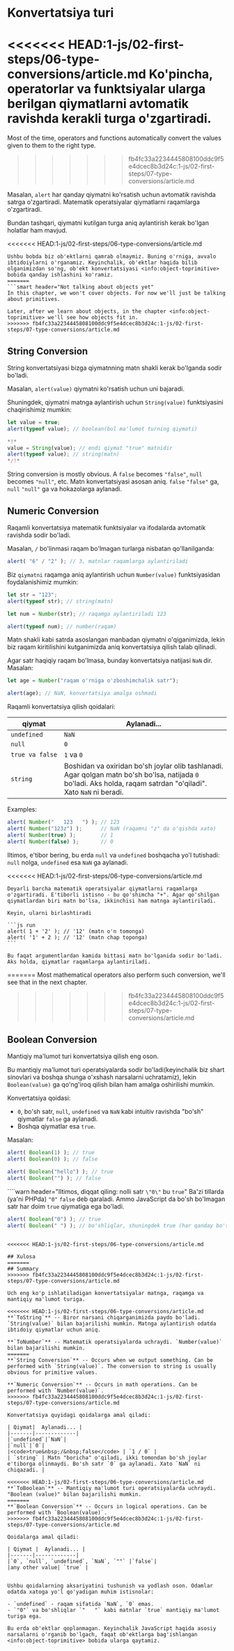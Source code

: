 # Konvertatsiya turi

<<<<<<< HEAD:1-js/02-first-steps/06-type-conversions/article.md
Ko'pincha, operatorlar va funktsiyalar ularga berilgan qiymatlarni avtomatik ravishda kerakli turga o'zgartiradi.
=======
Most of the time, operators and functions automatically convert the values given to them to the right type.
>>>>>>> fb4fc33a2234445808100ddc9f5e4dcec8b3d24c:1-js/02-first-steps/07-type-conversions/article.md

Masalan, `alert` har qanday qiymatni ko'rsatish uchun avtomatik ravishda satrga o'zgartiradi. Matematik operatsiyalar qiymatlarni raqamlarga o'zgartiradi.

Bundan tashqari, qiymatni kutilgan turga aniq aylantirish kerak bo'lgan holatlar ham mavjud.

<<<<<<< HEAD:1-js/02-first-steps/06-type-conversions/article.md
```smart header="Hali ob'ektlar haqida gapirish vohli"
Ushbu bobda biz ob'ektlarni qamrab olmaymiz. Buning o'rniga, avvalo ibtidoiylarni o'rganamiz. Keyinchalik, ob'ektlar haqida bilib olganimizdan so'ng, ob'ekt konvertatsiyasi <info:object-toprimitive> bobida qanday ishlashini ko'ramiz.
=======
```smart header="Not talking about objects yet"
In this chapter, we won't cover objects. For now we'll just be talking about primitives.

Later, after we learn about objects, in the chapter <info:object-toprimitive> we'll see how objects fit in.
>>>>>>> fb4fc33a2234445808100ddc9f5e4dcec8b3d24c:1-js/02-first-steps/07-type-conversions/article.md
```

## String Conversion

String konvertatsiyasi bizga qiymatnning matn shakli kerak bo'lganda sodir bo'ladi.

Masalan, `alert(value)` qiymatni ko'rsatish uchun uni bajaradi.

Shuningdek, qiymatni matnga aylantirish uchun `String(value)` funktsiyasini chaqirishimiz mumkin:

```js run
let value = true;
alert(typeof value); // boolean(bul ma'lumot turning qiymati)

*!*
value = String(value); // endi qiymat "true" matnidir
alert(typeof value); // string(matn)
*/!*
```

String conversion is mostly obvious. A `false` becomes `"false"`, `null` becomes `"null"`, etc.
Matn konvertatsiyasi asosan aniq. `false` `"false"` ga, `null` `"null"` ga va hokazolarga aylanadi.

## Numeric Conversion

Raqamli konvertatsiya matematik funktsiyalar va ifodalarda avtomatik ravishda sodir bo'ladi.

Masalan, `/` bo'linmasi raqam bo'lmagan turlarga nisbatan qo'llanilganda:

```js run
alert( "6" / "2" ); // 3, matnlar raqamlarga aylantiriladi
```

Biz `qiymatni` raqamga aniq aylantirish uchun `Number(value)` funktsiyasidan foydalanishimiz mumkin:

```js run
let str = "123";
alert(typeof str); // string(matn)

let num = Number(str); // raqamga aylantiriladi 123

alert(typeof num); // number(raqam)
```

Matn shakli kabi satrda asoslangan manbadan qiymatni o'qiganimizda, lekin biz raqam kiritilishini kutganimizda aniq konvertatsiya qilish talab qilinadi.

Agar satr haqiqiy raqam bo'lmasa, bunday konvertatsiya natijasi `NaN` dir. Masalan:

```js run
let age = Number("raqam o'rniga o'zboshimchalik satr");

alert(age); // NaN, konvertatsiya amalga oshmadi
```

Raqamli konvertatsiya qilish qoidalari:

| qiymat |  Aylanadi... |
|-------|-------------|
|`undefined`|`NaN`|
|`null`|`0`|
|<code>true&nbsp;va&nbsp;false</code> | `1` va `0` |
| `string` | Boshidan va oxiridan bo'sh joylar olib tashlanadi. Agar qolgan matn bo'sh bo'lsa, natijada `0` bo'ladi. Aks holda, raqam satrdan "o'qiladi". Xato `NaN` ni beradi. |

Examples:

```js run
alert( Number("   123   ") ); // 123
alert( Number("123z") );      // NaN (raqamni "z" da o'qishda xato)
alert( Number(true) );        // 1
alert( Number(false) );       // 0
```

Iltimos, e'tibor bering, bu erda `null` va `undefined` boshqacha yo'l tutishadi: `null` nolga, `undefined` esa `NaN` ga aylanadi.

<<<<<<< HEAD:1-js/02-first-steps/06-type-conversions/article.md
````smart header="Qo'shilish belgisi '+' qatorlarni birlashtiradi"
Deyarli barcha matematik operatsiyalar qiymatlarni raqamlarga o'zgartiradi. E'tiborli istisno - bu qo'shimcha "+". Agar qo'shilgan qiymatlardan biri matn bo'lsa, ikkinchisi ham matnga aylantiriladi.

Keyin, ularni birlashtiradi

```js run
alert( 1 + '2' ); // '12' (matn o'n tomonga)
alert( '1' + 2 ); // '12' (matn chap toponga)
```

Bu faqat argumentlardan kamida bittasi matn bo'lganida sodir bo'ladi. Aks holda, qiymatlar raqamlarga aylantiriladi.
````
=======
Most mathematical operators also perform such conversion, we'll see that in the next chapter.
>>>>>>> fb4fc33a2234445808100ddc9f5e4dcec8b3d24c:1-js/02-first-steps/07-type-conversions/article.md

## Boolean Conversion

Mantiqiy ma'lumot turi konvertatsiya qilish eng oson.

Bu mantiqiy ma'lumot turi operatsiyalarda sodir bo'ladi(keyinchalik biz shart sinovlari va boshqa shunga o'xshash narsalarni uchratamiz), lekin `Boolean(value)` ga qo'ng'iroq qilish bilan ham amalga oshirilishi mumkin.

Konvertatsiya qoidasi:

- `0`, bo'sh satr, `null`, `undefined` va `NaN` kabi intuitiv ravishda "bo'sh" qiymatlar `false` ga aylanadi.
- Boshqa qiymatlar esa `true`.

Masalan:

```js run
alert( Boolean(1) ); // true
alert( Boolean(0) ); // false

alert( Boolean("hello") ); // true
alert( Boolean("") ); // false
```

````warn header="Iltimos, diqqat qiling: nolli satr `\"0\"` bu `true`"
Ba'zi tillarda (ya'ni PHPda) `"0"` `false` deb qaraladi. Ammo JavaScript da bo'sh bo'lmagan satr har doim `true` qiymatiga ega bo'ladi.

```js run
alert( Boolean("0") ); // true
alert( Boolean(" ") ); // bo'shliqlar, shuningdek true (har qanday bo'sh bo'lmagan satr to'g'ri)
```
````

<<<<<<< HEAD:1-js/02-first-steps/06-type-conversions/article.md

## Xulosa
=======
## Summary
>>>>>>> fb4fc33a2234445808100ddc9f5e4dcec8b3d24c:1-js/02-first-steps/07-type-conversions/article.md

Uch eng ko'p ishlatiladigan konvertatsiyalar matnga, raqamga va mantiqiy ma'lumot turiga.

<<<<<<< HEAD:1-js/02-first-steps/06-type-conversions/article.md
**`ToString`** -- Biror narsani chiqarganimizda paydo bo'ladi. `String(value)` bilan bajarilishi mumkin. Matnga aylantirish odatda ibtidoiy qiymatlar uchun aniq.

**`ToNumber`** -- Matematik operatsiyalarda uchraydi. `Number(value)` bilan bajarilishi mumkin.
=======
**`String Conversion`** -- Occurs when we output something. Can be performed with `String(value)`. The conversion to string is usually obvious for primitive values.

**`Numeric Conversion`** -- Occurs in math operations. Can be performed with `Number(value)`.
>>>>>>> fb4fc33a2234445808100ddc9f5e4dcec8b3d24c:1-js/02-first-steps/07-type-conversions/article.md

Konvertatsiya quyidagi qoidalarga amal qiladi:

| Qiymat|  Aylanadi... |
|-------|-------------|
|`undefined`|`NaN`|
|`null`|`0`|
|<code>true&nbsp;/&nbsp;false</code> | `1 / 0` |
| `string` | Matn "boricha" o'qiladi, ikki tomondan bo'sh joylar e'tiborga olinmaydi. Bo'sh satr `0` ga aylanadi. Xato `NaN` ni chiqazadi. |

<<<<<<< HEAD:1-js/02-first-steps/06-type-conversions/article.md
**`ToBoolean`** -- Mantiqiy ma'lumot turi operatsiyalarda uchraydi. "Boolean (value)" bilan bajarilishi mumkin.
=======
**`Boolean Conversion`** -- Occurs in logical operations. Can be performed with `Boolean(value)`.
>>>>>>> fb4fc33a2234445808100ddc9f5e4dcec8b3d24c:1-js/02-first-steps/07-type-conversions/article.md

Qoidalarga amal qiladi:

| Qiymat |  Aylanadi... |
|-------|-------------|
|`0`, `null`, `undefined`, `NaN`, `""` |`false`|
|any other value| `true` |


Ushbu qoidalarning aksariyatini tushunish va yodlash oson. Odamlar odatda xatoga yo'l qo'yadigan muhim istisnolar:

- `undefined` - raqam sifatida `NaN`, `0` emas.
- `"0"` va bo'shliqlar `"   "` kabi matnlar `true` mantiqiy ma'lumot turiga ega.

Bu erda ob'ektlar qoplanmagan. Keyinchalik JavaScript haqida asosiy narsalarni o'rganib bo'lgach, faqat ob'ektlarga bag'ishlangan <info:object-toprimitive> bobida ularga qaytamiz.

